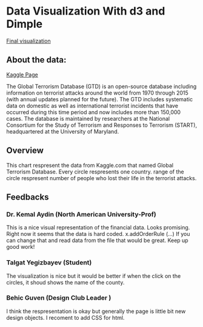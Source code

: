 # Data Visualization With d3 and Dimple

[Final visualization](https://github.com/AhmetHamzaEmra/data-visualization-with-d3-and-Dimple/blob/master/Project/submission%201/index2.html)

## About the data:
[Kaggle Page](https://www.kaggle.com/START-UMD/gtd)  

The Global Terrorism Database (GTD) is an open-source database including information on terrorist attacks around the world from 1970 through 2015 (with annual updates planned for the future). The GTD includes systematic data on domestic as well as international terrorist incidents that have occurred during this time period and now includes more than 150,000 cases. The database is maintained by researchers at the National Consortium for the Study of Terrorism and Responses to Terrorism (START), headquartered at the University of Maryland.

## Overview

This chart respresent the data from Kaggle.com that named Global Terrorism Database. Every circle respresents one country. range of the circle respresent number of people who lost their life  in the terrorist attacks. 


## Feedbacks
### Dr. Kemal Aydin (North American University-Prof)

This is a nice visual representation of the financial data. Looks promising.
Right now it seems that the data is hard coded. x.addOrderRule (...)
If you can change that and read data from the file that would be great.
Keep up good work!

### Talgat Yegizbayev (Student)
The visualization is nice but it would be better if when the click on the circles, it shoud shows the name of the county.

### Behic Guven (Design Club Leader )
I think the respresentation is okay but generally the page is little bit new design objects. I recoment to add CSS for html. 